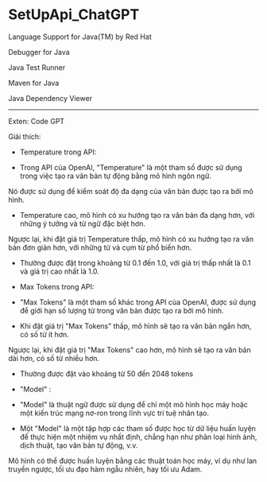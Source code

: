 # SetUpApi_ChatGPT

Language Support for Java(TM) by Red Hat

Debugger for Java

Java Test Runner

Maven for Java

Java Dependency Viewer

---------------------

Exten: Code GPT

Giải thích:

- Temperature trong API: 

+ Trong API của OpenAI, "Temperature" là một tham số được sử dụng trong việc tạo ra văn bản tự động bằng mô hình ngôn ngữ. 

Nó được sử dụng để kiểm soát độ đa dạng của văn bản được tạo ra bởi mô hình.

+ Temperature cao, mô hình có xu hướng tạo ra văn bản đa dạng hơn, với những ý tưởng và từ ngữ đặc biệt hơn. 

Ngược lại, khi đặt giá trị Temperature thấp, mô hình có xu hướng tạo ra văn bản đơn giản hơn, với những từ và cụm từ phổ biến hơn.

+ Thường được đặt trong khoảng từ 0.1 đến 1.0, với giá trị thấp nhất là 0.1 và giá trị cao nhất là 1.0.

- Max Tokens trong API: 

+ "Max Tokens" là một tham số khác trong API của OpenAI, được sử dụng để giới hạn số lượng từ trong văn bản được tạo ra bởi mô hình.

+ Khi đặt giá trị "Max Tokens" thấp, mô hình sẽ tạo ra văn bản ngắn hơn, có số từ ít hơn. 

Ngược lại, khi đặt giá trị "Max Tokens" cao hơn, mô hình sẽ tạo ra văn bản dài hơn, có số từ nhiều hơn.

+ Thường được đặt vào khoảng từ 50 đến 2048 tokens

- "Model" : 

+ "Model" là thuật ngữ được sử dụng để chỉ một mô hình học máy hoặc một kiến trúc mạng nơ-ron trong lĩnh vực trí tuệ nhân tạo.

+ Một "Model" là một tập hợp các tham số được học từ dữ liệu huấn luyện để thực hiện một nhiệm vụ nhất định, chẳng hạn như phân loại hình ảnh, dịch thuật, tạo văn bản tự động, v.v. 

Mô hình có thể được huấn luyện bằng các thuật toán học máy, ví dụ như lan truyền ngược, tối ưu đạo hàm ngẫu nhiên, hay tối ưu Adam.
